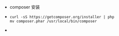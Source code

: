 - composer 安装

- ```shell
  curl -sS https://getcomposer.org/installer | php
  mv composer.phar /usr/local/bin/composer
  ```

- 
